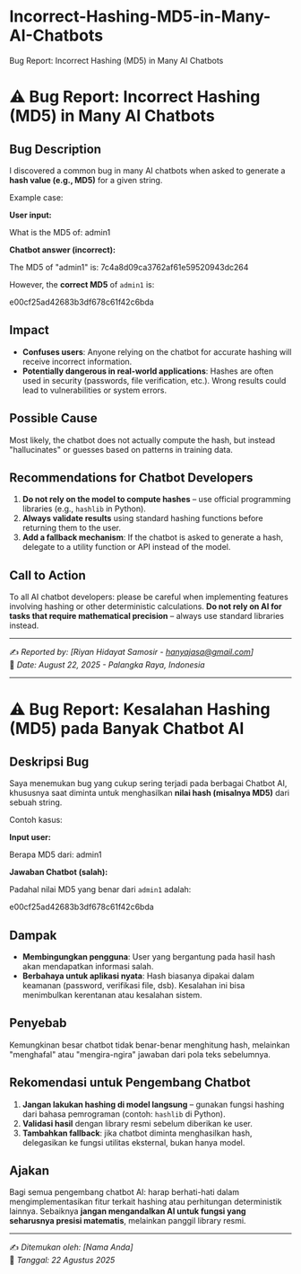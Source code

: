 # Incorrect-Hashing-MD5-in-Many-AI-Chatbots
Bug Report: Incorrect Hashing (MD5) in Many AI Chatbots

# ⚠️ Bug Report: Incorrect Hashing (MD5) in Many AI Chatbots

## Bug Description
I discovered a common bug in many AI chatbots when asked to generate a **hash value (e.g., MD5)** for a given string.  

Example case:  

**User input:**  

What is the MD5 of: admin1

**Chatbot answer (incorrect):**  

The MD5 of "admin1" is: 7c4a8d09ca3762af61e59520943dc264


However, the **correct MD5** of `admin1` is:  

e00cf25ad42683b3df678c61f42c6bda

## Impact
- **Confuses users**: Anyone relying on the chatbot for accurate hashing will receive incorrect information.  
- **Potentially dangerous in real-world applications**: Hashes are often used in security (passwords, file verification, etc.). Wrong results could lead to vulnerabilities or system errors.  

## Possible Cause
Most likely, the chatbot does not actually compute the hash, but instead "hallucinates" or guesses based on patterns in training data.  

## Recommendations for Chatbot Developers
1. **Do not rely on the model to compute hashes** – use official programming libraries (e.g., `hashlib` in Python).  
2. **Always validate results** using standard hashing functions before returning them to the user.  
3. **Add a fallback mechanism**: If the chatbot is asked to generate a hash, delegate to a utility function or API instead of the model.  

## Call to Action
To all AI chatbot developers: please be careful when implementing features involving hashing or other deterministic calculations. **Do not rely on AI for tasks that require mathematical precision** – always use standard libraries instead.  

---

✍️ _Reported by: [Riyan Hidayat Samosir - hanyajasa@gmail.com]_  
📅 _Date: August 22, 2025 - Palangka Raya, Indonesia_  


_____


# ⚠️ Bug Report: Kesalahan Hashing (MD5) pada Banyak Chatbot AI

## Deskripsi Bug
Saya menemukan bug yang cukup sering terjadi pada berbagai Chatbot AI, khususnya saat diminta untuk menghasilkan **nilai hash (misalnya MD5)** dari sebuah string.  

Contoh kasus:  

**Input user:**  

Berapa MD5 dari: admin1


**Jawaban Chatbot (salah):**  


Padahal nilai MD5 yang benar dari `admin1` adalah:  

e00cf25ad42683b3df678c61f42c6bda


## Dampak
- **Membingungkan pengguna**: User yang bergantung pada hasil hash akan mendapatkan informasi salah.  
- **Berbahaya untuk aplikasi nyata**: Hash biasanya dipakai dalam keamanan (password, verifikasi file, dsb). Kesalahan ini bisa menimbulkan kerentanan atau kesalahan sistem.  

## Penyebab
Kemungkinan besar chatbot tidak benar-benar menghitung hash, melainkan "menghafal" atau "mengira-ngira" jawaban dari pola teks sebelumnya.  

## Rekomendasi untuk Pengembang Chatbot
1. **Jangan lakukan hashing di model langsung** – gunakan fungsi hashing dari bahasa pemrograman (contoh: `hashlib` di Python).  
2. **Validasi hasil** dengan library resmi sebelum diberikan ke user.  
3. **Tambahkan fallback**: jika chatbot diminta menghasilkan hash, delegasikan ke fungsi utilitas eksternal, bukan hanya model.  

## Ajakan
Bagi semua pengembang chatbot AI: harap berhati-hati dalam mengimplementasikan fitur terkait hashing atau perhitungan deterministik lainnya. Sebaiknya **jangan mengandalkan AI untuk fungsi yang seharusnya presisi matematis**, melainkan panggil library resmi.  

---

✍️ _Ditemukan oleh: [Nama Anda]_  
📅 _Tanggal: 22 Agustus 2025_  
